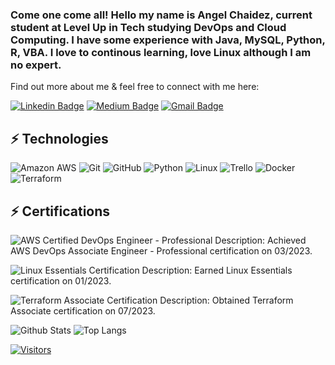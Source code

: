 ### Come one come all! Hello my name is Angel Chaidez, current student at Level Up in Tech studying DevOps and Cloud Computing. I have some experience with Java, MySQL, Python, R, VBA. I love to continous learning, love Linux although I am no expert.

<!-- Introduce yourself and give a brief introduction about yourself here.  Also include what tech you're interested in and what you are currently learning -->

Find out more about me & feel free to connect with me here:

<!-- Replace the fields below with the information requested. Remember to remove the encapsulating <> characters. For spaces in names, use %20 (e.g. Broadus%20Palmer) -->

[![Linkedin Badge](https://img.shields.io/badge/-Angel%20Chaidez-blue?style=flat-square&logo=Linkedin&logoColor=white&link=https://www.linkedin.com/in/levelupwithbroadus/)](https://www.linkedin.com/in/angel-chaidez-23722645/)
[![Medium Badge](https://img.shields.io/badge/Angel%20Chaidez-12100E?style=flat-square&logo=medium&logoColor=white&link=https://www.linkedin.com/in/angel-chaidez-23722645/)](https://medium.com/@angelomarchaidez)
[![Gmail Badge](https://img.shields.io/badge/-angelomarchaidez@gmail.com-c14438?style=flat-square&logo=Gmail&logoColor=white&link=mailto:angelomarchaidez@gmail.com)](mailto:angelomarchaidez@gmail.com.com)

## ⚡ Technologies

<!-- Check out the Badges folder for more badges -->

![Amazon AWS](https://img.shields.io/badge/Amazon%20AWS-232F3E?style=flat-square&logo=amazon-aws)
![Git](https://img.shields.io/badge/-Git-black?style=flat-square&logo=git)
![GitHub](https://img.shields.io/badge/-GitHub-181717?style=flat-square&logo=github)
![Python](https://img.shields.io/badge/-Python-black?style=flat-square&logo=Python)
![Linux](https://img.shields.io/badge/Linux-FCC624?style=flat-square&logo=linux&logoColor=black)
![Trello](https://img.shields.io/badge/Trello-%23026AA7.svg?style=flat-square&logo=Trello&logoColor=white)
![Docker](https://img.shields.io/badge/docker-%230db7ed.svg?style=for-the-badge&logo=docker&logoColor=white)
![Terraform](https://img.shields.io/badge/terraform-%235835CC.svg?style=for-the-badge&logo=terraform&logoColor=white)

## ⚡ Certifications

![AWS Certified DevOps Engineer - Professional](https://link.to.your.aws.devops.badge)
  Description: Achieved AWS DevOps Associate Engineer - Professional certification on 03/2023.
  
![Linux Essentials Certification](https://link.to.your.linux.essentials.badge)
  Description: Earned Linux Essentials certification on 01/2023.
  

![Terraform Associate Certification](https://www.credly.com/badges/29930ab1-06db-432a-846e-929c6a44aaa5/public_url)
  Description: Obtained Terraform Associate certification on 07/2023.



<!-- Replace the fields below with the information requested. Remember to remove the encapsulating <> characters. -->

![Github Stats](https://github-readme-stats-sigma-five.vercel.app/api?username=AngelChaidez&count_private=true&show_icons=true&include_all_commits=true)
![Top Langs](https://github-readme-stats-sigma-five.vercel.app/api/top-langs/?username=AngelChaidez&hide=TeX&layout=compact)


[![Visitors](https://api.visitorbadge.io/api/visitors?path=LevelUpInTech%2FAngelChaidezlabel=VISITORS&countColor=%23263759)](https://visitorbadge.io/status?path=LevelUpInTech%2FAngelChaidez)

